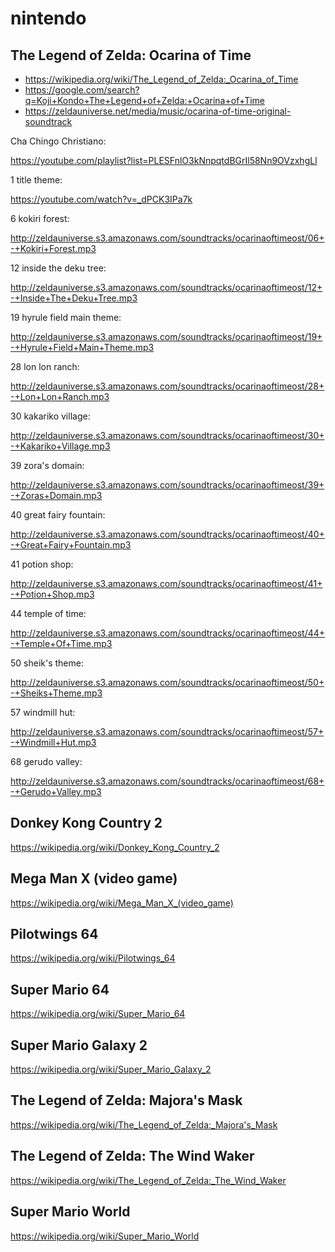 # nintendo

## The Legend of Zelda: Ocarina of Time

- <https://wikipedia.org/wiki/The_Legend_of_Zelda:_Ocarina_of_Time>
- https://google.com/search?q=Koji+Kondo+The+Legend+of+Zelda:+Ocarina+of+Time
- https://zeldauniverse.net/media/music/ocarina-of-time-original-soundtrack

Cha Chingo Christiano:

https://youtube.com/playlist?list=PLESFnlO3kNnpqtdBGrIl58Nn9OVzxhgLl

1 title theme:

<https://youtube.com/watch?v=_dPCK3IPa7k>

6 kokiri forest:

http://zeldauniverse.s3.amazonaws.com/soundtracks/ocarinaoftimeost/06+-+Kokiri+Forest.mp3

12 inside the deku tree:

http://zeldauniverse.s3.amazonaws.com/soundtracks/ocarinaoftimeost/12+-+Inside+The+Deku+Tree.mp3

19 hyrule field main theme:

http://zeldauniverse.s3.amazonaws.com/soundtracks/ocarinaoftimeost/19+-+Hyrule+Field+Main+Theme.mp3

28 lon lon ranch:

http://zeldauniverse.s3.amazonaws.com/soundtracks/ocarinaoftimeost/28+-+Lon+Lon+Ranch.mp3

30 kakariko village:

http://zeldauniverse.s3.amazonaws.com/soundtracks/ocarinaoftimeost/30+-+Kakariko+Village.mp3

39 zora's domain:

http://zeldauniverse.s3.amazonaws.com/soundtracks/ocarinaoftimeost/39+-+Zoras+Domain.mp3

40 great fairy fountain:

http://zeldauniverse.s3.amazonaws.com/soundtracks/ocarinaoftimeost/40+-+Great+Fairy+Fountain.mp3

41 potion shop:

http://zeldauniverse.s3.amazonaws.com/soundtracks/ocarinaoftimeost/41+-+Potion+Shop.mp3

44 temple of time:

http://zeldauniverse.s3.amazonaws.com/soundtracks/ocarinaoftimeost/44+-+Temple+Of+Time.mp3

50 sheik's theme:

http://zeldauniverse.s3.amazonaws.com/soundtracks/ocarinaoftimeost/50+-+Sheiks+Theme.mp3

57 windmill hut:

http://zeldauniverse.s3.amazonaws.com/soundtracks/ocarinaoftimeost/57+-+Windmill+Hut.mp3

68 gerudo valley:

http://zeldauniverse.s3.amazonaws.com/soundtracks/ocarinaoftimeost/68+-+Gerudo+Valley.mp3

## Donkey Kong Country 2

<https://wikipedia.org/wiki/Donkey_Kong_Country_2>

## Mega Man X (video game)

<https://wikipedia.org/wiki/Mega_Man_X_(video_game)>

## Pilotwings 64

<https://wikipedia.org/wiki/Pilotwings_64>

## Super Mario 64

<https://wikipedia.org/wiki/Super_Mario_64>

## Super Mario Galaxy 2

<https://wikipedia.org/wiki/Super_Mario_Galaxy_2>

## The Legend of Zelda: Majora's Mask

<https://wikipedia.org/wiki/The_Legend_of_Zelda:_Majora's_Mask>

## The Legend of Zelda: The Wind Waker

<https://wikipedia.org/wiki/The_Legend_of_Zelda:_The_Wind_Waker>

## Super Mario World

<https://wikipedia.org/wiki/Super_Mario_World>
